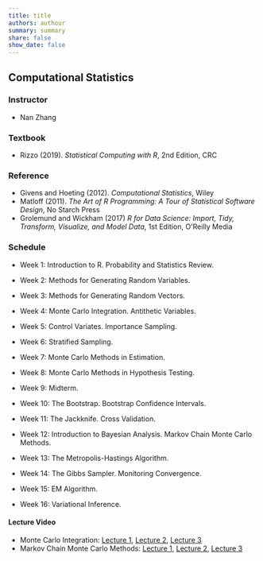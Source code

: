 ```yaml
---
title: title
authors: authour
summary: summary
share: false
show_date: false
---
```

## **Computational Statistics**

### Instructor

-   Nan Zhang

### Textbook

-   Rizzo (2019). _Statistical Computing with R_, 2nd Edition, CRC

### Reference

*   Givens and Hoeting (2012). _Computational Statistics_, Wiley
*   Matloff (2011). _The Art of R Programming: A Tour of Statistical Software Design_, No Starch Press
*   Grolemund and Wickham (2017) _R for Data Science: Import, Tidy, Transform, Visualize, and Model Data_, 1st Edition, O'Reilly Media

### Schedule

*   Week 1: Introduction to R. Probability and Statistics Review.

*   Week 2: Methods for Generating Random Variables.

*   Week 3: Methods for Generating Random Vectors.

*   Week 4: Monte Carlo Integration. Antithetic Variables.

*   Week 5: Control Variates. Importance Sampling.

*   Week 6: Stratified Sampling.

*   Week 7: Monte Carlo Methods in Estimation.

*   Week 8: Monte Carlo Methods in Hypothesis Testing.

*   Week 9: Midterm.

*   Week 10: The Bootstrap. Bootstrap Confidence Intervals.

*   Week 11: The Jackknife. Cross Validation.

*   Week 12: Introduction to Bayesian Analysis. Markov Chain Monte Carlo Methods.

*   Week 13: The Metropolis-Hastings Algorithm.

*   Week 14: The Gibbs Sampler. Monitoring Convergence.

*   Week 15: EM Algorithm.

*   Week 16: Variational Inference.

#### Lecture Video

*   Monte Carlo Integration: [Lecture 1](/static/video/stat-comp-english/MC-integration-Lecture01.mp4), [Lecture 2](/static/video/stat-comp-english/MC-integration-Lecture02.mp4), [Lecture 3](/static/video/stat-comp-english/MC-integration-Lecture03.mp4)
*   Markov Chain Monte Carlo Methods: [Lecture 1](/static/video/stat-comp-english/MCMC-Lecture01.mp4), [Lecture 2](/static/video/stat-comp-english/MCMC-Lecture02.mp4), [Lecture 3](/static/video/stat-comp-english/MCMC-Lecture03.mp4)